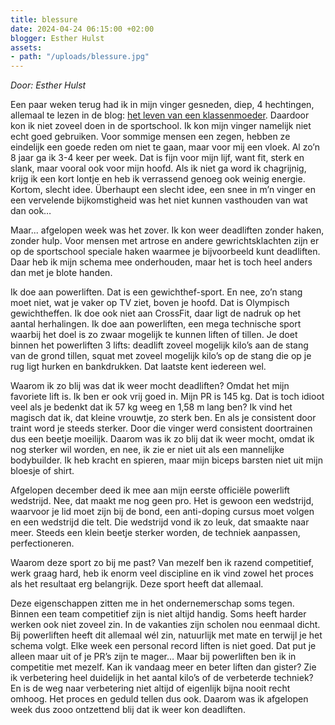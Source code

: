 ```yaml
---
title: blessure
date: 2024-04-24 06:15:00 +02:00
blogger: Esther Hulst
assets:
- path: "/uploads/blessure.jpg"
---
```


*Door: Esther Hulst*

Een paar weken terug had ik in mijn vinger gesneden, diep, 4 hechtingen, allemaal te lezen in de blog: [het leven van een klassenmoeder](https://www.opde1sterij.nl/blog/3-4-2024-het-leven-van-een-klassenmoeder/). Daardoor kon ik niet zoveel doen in de sportschool. Ik kon mijn vinger namelijk niet echt goed gebruiken. Voor sommige mensen een zegen, hebben ze eindelijk een goede reden om niet te gaan, maar voor mij een vloek. Al zo’n 8 jaar ga ik 3-4 keer per week. Dat is fijn voor mijn lijf, want fit, sterk en slank, maar vooral ook voor mijn hoofd. Als ik niet ga word ik chagrijnig, krijg ik een kort lontje en heb ik verrassend genoeg ook weinig energie. Kortom, slecht idee. Überhaupt een slecht idee, een snee in m’n vinger en een vervelende bijkomstigheid was het niet kunnen vasthouden van wat dan ook…

Maar... afgelopen week was het zover. Ik kon weer deadliften zonder haken, zonder hulp. Voor mensen met artrose en andere gewrichtsklachten zijn er op de sportschool speciale haken waarmee je bijvoorbeeld kunt deadliften. Daar heb ik mijn schema mee onderhouden, maar het is toch heel anders dan met je blote handen. 

Ik doe aan powerliften. Dat is een gewichthef-sport. En nee, zo’n stang moet niet, wat je vaker op TV ziet, boven je hoofd. Dat is Olympisch gewichtheffen. Ik doe ook niet aan CrossFit, daar ligt de nadruk op het aantal herhalingen. Ik doe aan powerliften, een mega technische sport waarbij het doel is zo zwaar mogelijk te kunnen liften of tillen. Je doet binnen het powerliften 3 lifts: deadlift zoveel mogelijk kilo’s aan de stang van de grond tillen, squat met zoveel mogelijk kilo’s op de stang die op je rug ligt hurken en bankdrukken. Dat laatste kent iedereen wel. 

Waarom ik zo blij was dat ik weer mocht deadliften? Omdat het mijn favoriete lift is. Ik ben er ook vrij goed in. Mijn PR is 145 kg. Dat is toch idioot veel als je bedenkt dat ik 57 kg weeg en 1,58 m lang ben? Ik vind het magisch dat ik, dat kleine vrouwtje, zo sterk ben. En als je consistent door traint word je steeds sterker. Door die vinger werd consistent doortrainen dus een beetje moeilijk. Daarom was ik zo blij dat ik weer mocht, omdat ik nog sterker wil worden, en nee, ik zie er niet uit als een mannelijke bodybuilder. Ik heb kracht en spieren, maar mijn biceps barsten niet uit mijn bloesje of shirt. 

Afgelopen december deed ik mee aan mijn eerste officiële powerlift wedstrijd. Nee, dat maakt me nog geen pro. Het is gewoon een wedstrijd, waarvoor je lid moet zijn bij de bond, een anti-doping cursus moet volgen en een wedstrijd die telt. Die wedstrijd vond ik zo leuk, dat smaakte naar meer. Steeds een klein beetje sterker worden, de techniek aanpassen, perfectioneren.

Waarom deze sport zo bij me past? Van mezelf ben ik razend competitief, werk graag hard, heb ik enorm veel discipline en ik vind zowel het proces als het resultaat erg belangrijk. Deze sport heeft dat allemaal.

Deze eigenschappen zitten me in het ondernemerschap soms tegen. Binnen een team competitief zijn is niet altijd handig. Soms heeft harder werken ook niet zoveel zin. In de vakanties zijn scholen nou eenmaal dicht. Bij powerliften heeft dit allemaal wél zin, natuurlijk met mate en terwijl je het schema volgt. Elke week een personal record liften is niet goed. Dat put je alleen maar uit of je PR’s zijn te mager… Maar bij powerliften ben ik in competitie met mezelf. Kan ik vandaag meer en beter liften dan gister? Zie ik verbetering heel duidelijk in het aantal kilo’s of de verbeterde techniek? En is de weg naar verbetering niet altijd of eigenlijk bijna nooit recht omhoog. Het proces en geduld tellen dus ook. Daarom was ik afgelopen week dus zooo ontzettend blij dat ik weer kon deadliften. 

